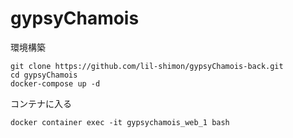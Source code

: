 # gypsyChamois
環境構築
```
git clone https://github.com/lil-shimon/gypsyChamois-back.git
cd gypsyChamois
docker-compose up -d
```
コンテナに入る
```
docker container exec -it gypsychamois_web_1 bash
```
